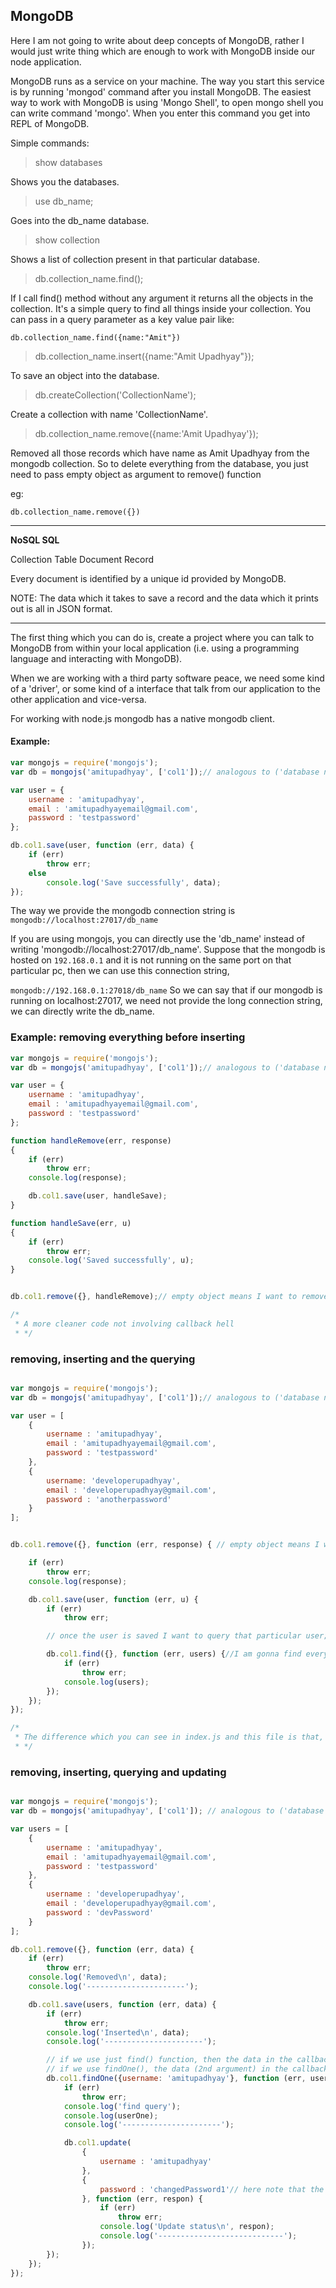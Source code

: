 ## MongoDB

Here I am not going to write about deep concepts of MongoDB, rather I would just write thing which are enough to work with MongoDB inside our node application.

MongoDB runs as a service on your machine. The way you start this service is by running 'mongod' command after you install MongoDB. The easiest way to work with MongoDB is using 'Mongo Shell', to open mongo shell you can write command 'mongo'. When you enter this command you get into REPL of MongoDB.

Simple commands:

> show databases

Shows you the databases.

> use db_name;

Goes into the db_name database.

> show collection

Shows a list of collection present in that particular database.

> db.collection_name.find();

If I call find() method without any argument it returns all the objects in the collection.
It's a simple query to find all things inside your collection. You can pass in a query parameter as a key value pair like:

`db.collection_name.find({name:"Amit"})`

> db.collection_name.insert({name:"Amit Upadhyay"});

To save an object into the database.

> db.createCollection('CollectionName');

Create a collection with name 'CollectionName'.

> db.collection_name.remove({name:'Amit Upadhyay'});

Removed all those records which have name as Amit Upadhyay from the mongodb collection. So to delete everything from the database, you just need to pass empty object as argument to remove() function 

eg:

`db.collection_name.remove({})`

------------------------------

**NoSQL  SQL**

Collection          Table
Document            Record

Every document is identified by a unique id provided by MongoDB.

NOTE: The data which it takes to save a record and the data which it prints out is all in JSON format.

------------------

The first thing which you can do is, create a project where you can talk to MongoDB from within your local application (i.e. using a programming language and interacting with MongoDB).

When we are working with a third party software peace, we need some kind of a 'driver', or some kind of a interface that talk from our application to the other application and vice-versa.

For working with node.js mongodb has a native mongodb client.

#### Example:

```js
var mongojs = require('mongojs');
var db = mongojs('amitupadhyay', ['col1']);// analogous to ('database name', ['collection1', 'collection2'...]);

var user = {
    username : 'amitupadhyay',
    email : 'amitupadhyayemail@gmail.com',
    password : 'testpassword'
};

db.col1.save(user, function (err, data) {
    if (err)
        throw err;
    else
        console.log('Save successfully', data);
});
```
The way we provide the mongodb connection string is `mongodb://localhost:27017/db_name`

If you are using mongojs, you can directly use the 'db_name' instead of writing 'mongodb://localhost:27017/db_name'. Suppose that the mongodb is hosted on `192.168.0.1` and it is not running on the same port on that particular pc, then we can use this connection string,

`
mongodb://192.168.0.1:27018/db_name
`
So we can say that if our mongodb is running on localhost:27017, we need not provide the long connection string, we can directly write the db_name.

### Example: removing everything before inserting

```js
var mongojs = require('mongojs');
var db = mongojs('amitupadhyay', ['col1']);// analogous to ('database name', ['collection1', 'collection2'...]);

var user = {
    username : 'amitupadhyay',
    email : 'amitupadhyayemail@gmail.com',
    password : 'testpassword'
};

function handleRemove(err, response)
{
    if (err)
        throw err;
    console.log(response);

    db.col1.save(user, handleSave);
}

function handleSave(err, u)
{
    if (err)
        throw err;
    console.log('Saved successfully', u);
}


db.col1.remove({}, handleRemove);// empty object means I want to remove all the documents in the collection

/*
 * A more cleaner code not involving callback hell
 * */

```

### removing, inserting and the querying

```js

var mongojs = require('mongojs');
var db = mongojs('amitupadhyay', ['col1']);// analogous to ('database name', ['collection1', 'collection2'...]);

var user = [
    {
        username : 'amitupadhyay',
        email : 'amitupadhyayemail@gmail.com',
        password : 'testpassword'
    },
    {
        username: 'developerupadhyay',
        email : 'developerupadhyay@gmail.com',
        password : 'anotherpassword'
    }
];


db.col1.remove({}, function (err, response) { // empty object means I want to remove all the documents in the collection

    if (err)
        throw err;
    console.log(response);

    db.col1.save(user, function (err, u) {
        if (err)
            throw err;

        // once the user is saved I want to query that particular user;

        db.col1.find({}, function (err, users) {//I am gonna find everything so I pass an empty object
            if (err)
                throw err;
            console.log(users);
        });
    });
});

/*
 * The difference which you can see in index.js and this file is that, this time the data which you received is an array.
 * */
```

### removing, inserting, querying and updating

```js

var mongojs = require('mongojs');
var db = mongojs('amitupadhyay', ['col1']); // analogous to ('database name', ['collection1', 'collection2', ...])

var users = [
    {
        username : 'amitupadhyay',
        email : 'amitupadhyayemail@gmail.com',
        password : 'testpassword'
    },
    {
        username : 'developerupadhyay',
        email : 'developerupadhyay@gmail.com',
        password : 'devPassword'
    }
];

db.col1.remove({}, function (err, data) {
    if (err)
        throw err;
    console.log('Removed\n', data);
    console.log('----------------------');

    db.col1.save(users, function (err, data) {
        if (err)
            throw err;
        console.log('Inserted\n', data);
        console.log('----------------------');

        // if we use just find() function, then the data in the callback is always an array of matched documents in the collection and it doesn't matter on the number of matches.
        // if we use findOne(), the data (2nd argument) in the callback is not an array but just one JSON object.
        db.col1.findOne({username: 'amitupadhyay'}, function (err, userOne) {
            if (err)
                throw err;
            console.log('find query');
            console.log(userOne);
            console.log('----------------------');

            db.col1.update(
                {
                    username : 'amitupadhyay'
                },
                {
                    password : 'changedPassword1'// here note that the whole document with name:amitupadhyay is going to be replaced with password:changedPassword, because here I haven't used upsert (i.e. update and insert)
                }, function (err, respon) {
                    if (err)
                        throw err;
                    console.log('Update status\n', respon);
                    console.log('----------------------------');
                });
        });
    });
});

```

